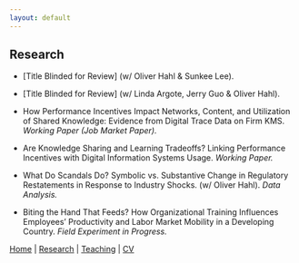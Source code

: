```yaml
---
layout: default
---
```


## Research

* [Title Blinded for Review] (w/ Oliver Hahl & Sunkee Lee).

* [Title Blinded for Review] (w/ Linda Argote, Jerry Guo & Oliver Hahl).

* How Performance Incentives Impact Networks, Content, and Utilization of Shared Knowledge: Evidence from Digital Trace Data on Firm KMS. _Working Paper (Job Market Paper)._

* Are Knowledge Sharing and Learning Tradeoffs? Linking Performance Incentives with Digital Information Systems Usage. _Working Paper._

* What Do Scandals Do? Symbolic vs. Substantive Change in Regulatory Restatements in Response to Industry Shocks. (w/ Oliver Hahl). _Data Analysis._

* Biting the Hand That Feeds? How Organizational Training Influences Employees’ Productivity and Labor Market Mobility in a Developing Country. _Field Experiment in Progress._

[Home](./index.html) | [Research](./research.html) | [Teaching](./teaching.html) | [CV](./CV.html)  
